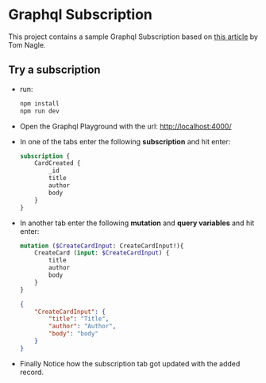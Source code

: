 # Graphql Subscription

This project contains a sample Graphql Subscription based on [this article](https://medium.com/swlh/create-a-graphql-server-with-queries-mutations-subscriptions-b53df26df985) by Tom Nagle.

## Try a subscription

- run:

    ```bash
    npm install
    npm run dev
    ```

- Open the Graphql Playground with the url: <http://localhost:4000/>

- In one of the tabs enter the following **subscription** and hit enter:

    ```graphql
    subscription {
        CardCreated {
            _id
            title
            author
            body
        }
    }
    ```

- In another tab enter the following **mutation** and **query variables** and hit enter:

    ```graphql
    mutation ($CreateCardInput: CreateCardInput!){
        CreateCard (input: $CreateCardInput) {
            title
            author
            body
        }
    }
    ```

    ```json
    {
        "CreateCardInput": {
            "title": "Title",
            "author": "Author",
            "body": "body"
        }
    }
    ```

- Finally Notice how the subscription tab got updated with the added record.
